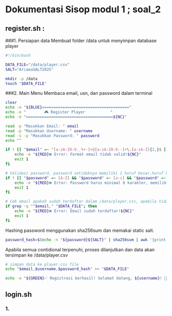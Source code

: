 # Dokumentasi Sisop modul 1 ; soal_2

## register.sh :

###1. Persiapan data
Membuat folder /data untuk menyimpan database player
```sh
#!/bin/bash

DATA_FILE="/data/player.csv"
SALT="ArcaeaSALT2025"

mkdir -p /data
touch "$DATA_FILE"
```
###2. Main Menu
Membaca email, usn, dan password dalam terminal
```sh
clear
echo -e "${BLUE}======================================"
echo -e "        🎮 Register Player           "
echo -e "======================================${NC}"

read -p "Masukkan Email: " email
read -p "Masukkan Username: " username
read -s -p "Masukkan Password: " password
echo ""
```
```sh
if ! [[ "$email" =~ ^[a-zA-Z0-9._%+-]+@[a-zA-Z0-9.-]+\.[a-zA-Z]{2,}$ ]]; then
    echo -e "${RED}❌ Error: Format email tidak valid!${NC}"
    exit 1
fi

# Validasi password, password setidaknya memiliki 1 huruf besar,huruf kecil, dan angka. password minimal 8 karakter [-ge 8]
if ! [[ "$password" =~ [A-Z] && "$password" =~ [a-z] && "$password" =~ [0-9] && ${#password} -ge 8 ]]; then
    echo -e "${RED}❌ Error: Password harus minimal 8 karakter, memiliki huruf besar, huruf kecil, dan angka.${NC}"
    exit 1
fi
```

```sh
# Cek email apakah sudah terdaftar dalam /data/player.csv, apabila tidak ada proses dilanjutkan
if grep -q "^$email," "$DATA_FILE"; then
    echo -e "${RED}❌ Error: Email sudah terdaftar!${NC}"
    exit 1
fi
```
Hashing password menggunakan sha256sum dan memakai static salt.
```sh
password_hash=$(echo -n "${password}${SALT}" | sha256sum | awk '{print $1}')
```
Apabila semua contidional terpenuhi, proses dilanjutkan dan data akan tersimpan ke /data/player.csv
```sh
# simpan data ke player.csv file
echo "$email,$username,$password_hash" >> "$DATA_FILE"

echo -e "${GREEN}✅ Registrasi berhasil! Selamat datang, ${username}! 🎉${NC}"
```

## login.sh
### 1. 
